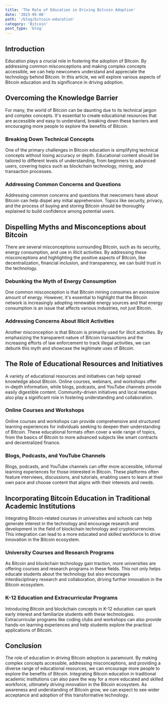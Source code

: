 ```yaml
---
title: 'The Role of Education in Driving Bitcoin Adoption'
date: '2023-05-08'
path: '/blog/bitcoin-education'
category: 'Bitcoin'
post_type: 'blog'
---
```


## Introduction

Education plays a crucial role in fostering the adoption of Bitcoin. By addressing common misconceptions and making complex concepts accessible, we can help newcomers understand and appreciate the technology behind Bitcoin. In this article, we will explore various aspects of Bitcoin education and its significance in driving adoption.

## Overcoming the Knowledge Barrier

For many, the world of Bitcoin can be daunting due to its technical jargon and complex concepts. It's essential to create educational resources that are accessible and easy to understand, breaking down these barriers and encouraging more people to explore the benefits of Bitcoin.

### Breaking Down Technical Concepts

One of the primary challenges in Bitcoin education is simplifying technical concepts without losing accuracy or depth. Educational content should be tailored to different levels of understanding, from beginners to advanced users, covering topics such as blockchain technology, mining, and transaction processes.

### Addressing Common Concerns and Questions

Addressing common concerns and questions that newcomers have about Bitcoin can help dispel any initial apprehension. Topics like security, privacy, and the process of buying and storing Bitcoin should be thoroughly explained to build confidence among potential users.

## Dispelling Myths and Misconceptions about Bitcoin

There are several misconceptions surrounding Bitcoin, such as its security, energy consumption, and use in illicit activities. By addressing these misconceptions and highlighting the positive aspects of Bitcoin, like decentralization, financial inclusion, and transparency, we can build trust in the technology.

### Debunking the Myth of Energy Consumption

One common misconception is that Bitcoin mining consumes an excessive amount of energy. However, it's essential to highlight that the Bitcoin network is increasingly adopting renewable energy sources and that energy consumption is an issue that affects various industries, not just Bitcoin.

### Addressing Concerns About Illicit Activities

Another misconception is that Bitcoin is primarily used for illicit activities. By emphasizing the transparent nature of Bitcoin transactions and the increasing efforts of law enforcement to track illegal activities, we can debunk this myth and showcase the legitimate uses of Bitcoin.

## The Role of Educational Resources and Initiatives

A variety of educational resources and initiatives can help spread knowledge about Bitcoin. Online courses, webinars, and workshops offer in-depth information, while blogs, podcasts, and YouTube channels provide easily digestible content. Community-driven initiatives and local meetups also play a significant role in fostering understanding and collaboration.

### Online Courses and Workshops

Online courses and workshops can provide comprehensive and structured learning experiences for individuals seeking to deepen their understanding of Bitcoin. These educational formats often cover a wide range of topics, from the basics of Bitcoin to more advanced subjects like smart contracts and decentralized finance.

### Blogs, Podcasts, and YouTube Channels

Blogs, podcasts, and YouTube channels can offer more accessible, informal learning experiences for those interested in Bitcoin. These platforms often feature interviews, discussions, and tutorials, enabling users to learn at their own pace and choose content that aligns with their interests and needs.

## Incorporating Bitcoin Education in Traditional Academic Institutions

Integrating Bitcoin-related courses in universities and schools can help generate interest in the technology and encourage research and development in the field of blockchain technology and cryptocurrencies. This integration can lead to a more educated and skilled workforce to drive innovation in the Bitcoin ecosystem.

### University Courses and Research Programs

As Bitcoin and blockchain technology gain traction, more universities are offering courses and research programs in these fields. This not only helps educate students about the technology but also encourages interdisciplinary research and collaboration, driving further innovation in the Bitcoin ecosystem.

### K-12 Education and Extracurricular Programs

Introducing Bitcoin and blockchain concepts in K-12 education can spark early interest and familiarize students with these technologies. Extracurricular programs like coding clubs and workshops can also provide hands-on learning experiences and help students explore the practical applications of Bitcoin.

## Conclusion

The role of education in driving Bitcoin adoption is paramount. By making complex concepts accessible, addressing misconceptions, and providing a diverse range of educational resources, we can encourage more people to explore the benefits of Bitcoin. Integrating Bitcoin education in traditional academic institutions can also pave the way for a more educated and skilled workforce, ultimately driving innovation in the Bitcoin ecosystem. As awareness and understanding of Bitcoin grow, we can expect to see wider acceptance and adoption of this transformative technology.
